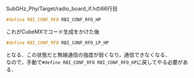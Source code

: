 SubGHz_Phy/Target/radio_board_if.hの66行目
```C
#define RBI_CONF_RFO RBI_CONF_RFO_HP
```
これがCubeMXでコード生成をかけた後
```C
#define RBI_CONF_RFO RBI_CONF_RFO_LP_HP
```
となる．この状態だと無線通信の強度が弱くなり，通信できなくなる．  
なので，手動で`#define RBI_CONF_RFO RBI_CONF_RFO_HP`に戻してやる必要がある．

